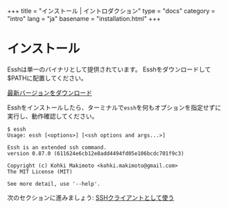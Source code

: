 +++
title = "インストール | イントロダクション"
type = "docs"
category = "intro"
lang = "ja"
basename = "installation.html"
+++

# インストール

Esshは単一のバイナリとして提供されています。 Esshをダウンロードして$PATHに配置してください。

[最新バージョンをダウンロード](https://github.com/kohkimakimoto/essh/releases/latest)

Esshをインストールしたら、ターミナルで`essh`を何もオプションを指定せずに実行し、動作確認してください。

~~~
$ essh
Usage: essh [<options>] [<ssh options and args...>]

Essh is an extended ssh command.
version 0.87.0 (611624e6cb12e8add4494fd05e106bcdc701f9c3)

Copyright (c) Kohki Makimoto <kohki.makimoto@gmail.com>
The MIT License (MIT)

See more detail, use '--help'.

~~~

次のセクションに進みましょう: [SSHクライアントとして使う](using-as-a-ssh-client.html)
